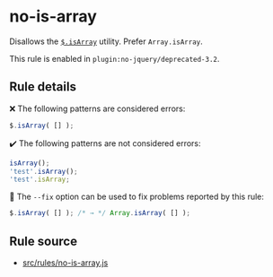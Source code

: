 # no-is-array

Disallows the [`$.isArray`](https://api.jquery.com/jQuery.isArray/) utility. Prefer `Array.isArray`.

This rule is enabled in `plugin:no-jquery/deprecated-3.2`.

## Rule details

❌ The following patterns are considered errors:
```js
$.isArray( [] );
```

✔️ The following patterns are not considered errors:
```js
isArray();
'test'.isArray();
'test'.isArray;
```

🔧 The `--fix` option can be used to fix problems reported by this rule:
```js
$.isArray( [] ); /* → */ Array.isArray( [] );
```
## Rule source

* [src/rules/no-is-array.js](/src/rules/no-is-array.js)
